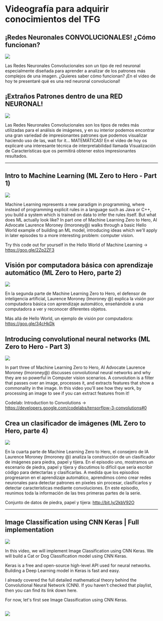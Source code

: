 # Videografía para adquirir conocimientos del TFG
##  ¡Redes Neuronales CONVOLUCIONALES! ¿Cómo funcionan?
[![](https://img.youtube.com/vi/V8j1oENVz00/0.jpg)](https://youtu.be/V8j1oENVz00)

Las Redes Neuronales Convolucionales son un tipo de red neuronal especialmente diseñada para aprender a analizar de los patrones más complejos de una imagen. ¿Quieres saber cómo funcionan? ¡En el vídeo de hoy te presentaré qué es una red neuronal convolucional!

## ¡Extraños Patrones dentro de una RED NEURONAL!
[![](https://img.youtube.com/vi/ysqpl6w6Wzg/0.jpg)](https://youtu.be/ysqpl6w6Wzg)

Las Redes Neuronales Convolucionales son los tipos de redes más utilizadas para el análisis de imágenes, y en su interior podemos encontrar una gran variedad de impresionantes patrones que podemos visualizar haciendo uso de las, wait for it... MATEMÁTICAS! En el vídeo de hoy os explicaré una interesante técnica de interpretabilidad llamada Visualización de Características que os permitirá obtener estos impresionantes resultados.

___

## Intro to Machine Learning (ML Zero to Hero - Part 1)
[![](https://img.youtube.com/vi/KNAWp2S3w94/0.jpg)](https://youtu.be/KNAWp2S3w94)

Machine Learning represents a new paradigm in programming, where instead of programming explicit rules in a language such as Java or C++, you build a system which is trained on data to infer the rules itself. But what does ML actually look like? In part one of Machine Learning Zero to Hero, AI Advocate Laurence Moroney (lmoroney@) walks through a basic Hello World example of building an ML model, introducing ideas which we'll apply in later episodes to a more interesting problem: computer vision.

Try this code out for yourself in the Hello World of Machine Learning → https://goo.gle/2Zp2ZF3

## Visión por computadora básica con aprendizaje automático (ML Zero to Hero, parte 2)
[![](https://img.youtube.com/vi/bemDFpNooA8/0.jpg)](https://youtu.be/bemDFpNooA8)

En la segunda parte de Machine Learning Zero to Hero, el defensor de inteligencia artificial, Laurence Moroney (lmoroney @) explica la visión por computadora básica con aprendizaje automático, enseñándole a una computadora a ver y reconocer diferentes objetos.

Más allá de Hello World, un ejemplo de visión por computadora: https://goo.gle/34cHkDk

## Introducing convolutional neural networks (ML Zero to Hero - Part 3)
[![](https://img.youtube.com/vi/x_VrgWTKkiM/0.jpg)](https://youtu.be/x_VrgWTKkiM)

In part three of Machine Learning Zero to Hero, AI Advocate Laurence Moroney (lmoroney@) discusses convolutional neural networks and why they are so powerful in Computer vision scenarios. A convolution is a filter that passes over an image, processes it, and extracts features that show a commonality in the image. In this video you'll see how they work, by processing an image to see if you can extract features from it!

Codelab: Introduction to Convolutions → https://developers.google.com/codelabs/tensorflow-3-convolutions#0

## Crea un clasificador de imágenes (ML Zero to Hero, parte 4)
[![](https://img.youtube.com/vi/u2TjZzNuly8/0.jpg)](https://youtu.be/u2TjZzNuly8)

En la cuarta parte de Machine Learning Zero to Hero, el consejero de IA Laurence Moroney (lmoroney @) analiza la construcción de un clasificador de imágenes para piedra, papel y tijera. En el episodio uno, mostramos un escenario de piedra, papel y tijera y discutimos lo difícil que sería escribir código para detectarlas y clasificarlas. A medida que los episodios progresaron en el aprendizaje automático, aprendimos cómo crear redes neuronales para detectar patrones en píxeles sin procesar, clasificarlos y detectar características mediante convoluciones. En este episodio, reunimos toda la información de las tres primeras partes de la serie.

Conjunto de datos de piedra, papel y tijera: http://bit.ly/2kbV92O

___

## Image Classification using CNN Keras | Full implementation
[![](https://img.youtube.com/vi/J1jhfAw5Uvo/0.jpg)](https://youtu.be/J1jhfAw5Uvo)

In this video, we will implement Image Classification using CNN Keras. We will build a Cat or Dog Classification model using CNN Keras.

Keras is a free and open-source high-level API used for neural networks. Building a Deep Learning model in Keras is fast and easy.

I already covered the full detailed mathematical theory behind the Convolutional Neural Network (CNN). If you haven't checked that playlist, then you can find its link down here.

For now, let's first see Image Classification using CNN Keras.

##
[![](https://img.youtube.com/vi//0.jpg)]()